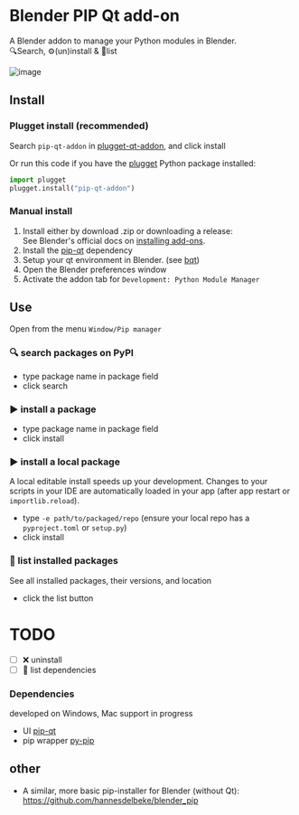 # Blender PIP Qt add-on
A Blender addon to manage your Python modules in Blender.  
🔍Search, ⚙️(un)install & 📃list

![image](https://github.com/hannesdelbeke/pip-qt-addon/assets/3758308/3a80f178-d77d-4af6-8e63-26c258171ec4)





## Install

### Plugget install (recommended)
Search `pip-qt-addon` in [plugget-qt-addon](https://github.com/plugget/plugget-qt-addon), and click install  

Or run this code if you have the [plugget](https://github.com/plugget/plugget) Python package installed:
```python
import plugget
plugget.install("pip-qt-addon")
```

### Manual install
1. Install either by download .zip or downloading a release:  
See Blender's official docs on [installing add-ons](https://docs.blender.org/manual/en/latest/editors/preferences/addons.html#installing-add-ons).
2. Install the [pip-qt](https://github.com/hannesdelbeke/pip-qt) dependency
3. Setup your qt environment in Blender. (see [bqt](https://github.com/techartorg/bqt))
4. Open the Blender preferences window  
5. Activate the addon tab for `Development: Python Module Manager`



## Use
Open from the menu `Window/Pip manager`

### 🔍 search packages on PyPI
- type package name in package field
- click search

### ▶️ install a package
- type package name in package field
- click install

### ▶️ install a local package 
A local editable install speeds up your development.
Changes to your scripts in your IDE are automatically loaded in your app (after app restart or `importlib.reload`).
- type `-e path/to/packaged/repo` (ensure your local repo has a `pyproject.toml` or `setup.py`)
- click install

### 📃 list installed packages
See all installed packages, their versions, and location
- click the list button

# TODO
- [ ] ❌ uninstall
- [ ] 📃 list dependencies

### Dependencies
developed on Windows, Mac support in progress
- UI [pip-qt](https://github.com/hannesdelbeke/pip-qt)
- pip wrapper [py-pip](https://github.com/hannesdelbeke/py-pip)


## other
- A similar, more basic pip-installer for Blender (without Qt): https://github.com/hannesdelbeke/blender_pip
